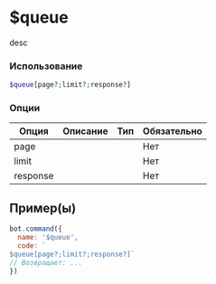 # $queue
desc
### Использование
```php
$queue[page?;limit?;response?]
```

### Опции

| Опция | Описание | Тип | Обязательно |
|--------|-------------|------|----------|
| page |  |  | Нет | 
| limit |  |  | Нет | 
| response |  |  | Нет |
## Пример(ы)

```javascript
bot.command({
  name: '$queue',
  code: `
$queue[page?;limit?;response?]`
// Возвращает: ...
})
```